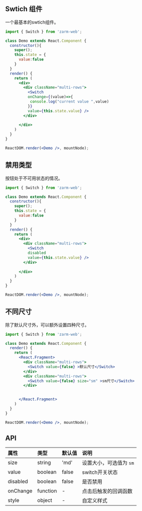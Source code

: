 ## Swtich 组件
一个最基本的swtich组件。

```jsx
import { Switch } from 'zarm-web';

class Demo extends React.Component {
  constructor(){
    super();
    this.state = {
      value:false
    }
  }
  render() {
    return (
      <div>
        <div className="multi-rows">
          <Switch 
          onChange={(value)=>{
           console.log("current value ",value)
          }}
          value={this.state.value} />
        </div>
        
      </div>
    )
  }
}

ReactDOM.render(<Demo />, mountNode);
```



## 禁用类型
按钮处于不可用状态的情况。

```jsx
import { Switch } from 'zarm-web';

class Demo extends React.Component {
  constructor(){
    super();
    this.state = {
      value:false
    }
  }
  render() {
    return (
      <div>
        <div className="multi-rows">
          <Switch 
          disabled
          value={this.state.value} />
        </div>
        
      </div>
    )
  }
}

ReactDOM.render(<Demo />, mountNode);
```

## 不同尺寸
除了默认尺寸外，可以额外设置四种尺寸。

```jsx
import { Switch } from 'zarm-web';

class Demo extends React.Component {
  render() {
    return (
      <React.Fragment>
        <div className="multi-rows">
          <Switch value={false} >默认尺寸</Switch>
        </div>
        <div className="multi-rows">
          <Switch value={false} size="sm" >sm尺寸</Switch>
        </div>

        
      </React.Fragment>
    )
  }
}

ReactDOM.render(<Demo />, mountNode);
```



## API

| 属性 | 类型 | 默认值 | 说明 |
| :--- | :--- | :--- | :--- |
| size | string | 'md' | 设置大小，可选值为 `sm`|
| value | boolean | false | switch开关状态 |
| disabled | boolean | false | 是否禁用 |
| onChange | function | - | 点击后触发的回调函数 |
| style | object | - | 自定义样式 |
